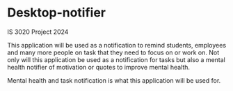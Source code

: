# Desktop-notifier
IS 3020 Project 2024



This application will be used as a notification to remind students, employees and many more people on task that they need to focus on or work on.
Not only will this application be used as a notification for tasks but also a mental health notifier of motivation or quotes to improve mental health. 


Mental health and task notification is what this application will be used for.
